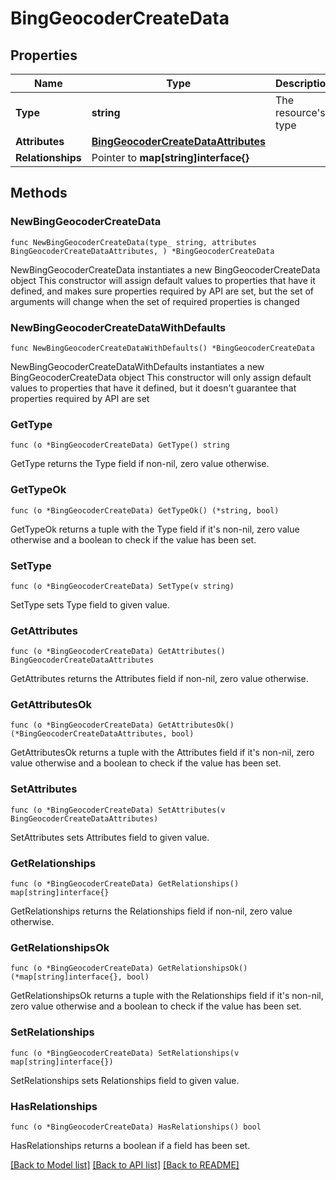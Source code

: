 # BingGeocoderCreateData

## Properties

Name | Type | Description | Notes
------------ | ------------- | ------------- | -------------
**Type** | **string** | The resource&#39;s type | [default to "bing_geocoders"]
**Attributes** | [**BingGeocoderCreateDataAttributes**](BingGeocoderCreateDataAttributes.md) |  | 
**Relationships** | Pointer to **map[string]interface{}** |  | [optional] 

## Methods

### NewBingGeocoderCreateData

`func NewBingGeocoderCreateData(type_ string, attributes BingGeocoderCreateDataAttributes, ) *BingGeocoderCreateData`

NewBingGeocoderCreateData instantiates a new BingGeocoderCreateData object
This constructor will assign default values to properties that have it defined,
and makes sure properties required by API are set, but the set of arguments
will change when the set of required properties is changed

### NewBingGeocoderCreateDataWithDefaults

`func NewBingGeocoderCreateDataWithDefaults() *BingGeocoderCreateData`

NewBingGeocoderCreateDataWithDefaults instantiates a new BingGeocoderCreateData object
This constructor will only assign default values to properties that have it defined,
but it doesn't guarantee that properties required by API are set

### GetType

`func (o *BingGeocoderCreateData) GetType() string`

GetType returns the Type field if non-nil, zero value otherwise.

### GetTypeOk

`func (o *BingGeocoderCreateData) GetTypeOk() (*string, bool)`

GetTypeOk returns a tuple with the Type field if it's non-nil, zero value otherwise
and a boolean to check if the value has been set.

### SetType

`func (o *BingGeocoderCreateData) SetType(v string)`

SetType sets Type field to given value.


### GetAttributes

`func (o *BingGeocoderCreateData) GetAttributes() BingGeocoderCreateDataAttributes`

GetAttributes returns the Attributes field if non-nil, zero value otherwise.

### GetAttributesOk

`func (o *BingGeocoderCreateData) GetAttributesOk() (*BingGeocoderCreateDataAttributes, bool)`

GetAttributesOk returns a tuple with the Attributes field if it's non-nil, zero value otherwise
and a boolean to check if the value has been set.

### SetAttributes

`func (o *BingGeocoderCreateData) SetAttributes(v BingGeocoderCreateDataAttributes)`

SetAttributes sets Attributes field to given value.


### GetRelationships

`func (o *BingGeocoderCreateData) GetRelationships() map[string]interface{}`

GetRelationships returns the Relationships field if non-nil, zero value otherwise.

### GetRelationshipsOk

`func (o *BingGeocoderCreateData) GetRelationshipsOk() (*map[string]interface{}, bool)`

GetRelationshipsOk returns a tuple with the Relationships field if it's non-nil, zero value otherwise
and a boolean to check if the value has been set.

### SetRelationships

`func (o *BingGeocoderCreateData) SetRelationships(v map[string]interface{})`

SetRelationships sets Relationships field to given value.

### HasRelationships

`func (o *BingGeocoderCreateData) HasRelationships() bool`

HasRelationships returns a boolean if a field has been set.


[[Back to Model list]](../README.md#documentation-for-models) [[Back to API list]](../README.md#documentation-for-api-endpoints) [[Back to README]](../README.md)


